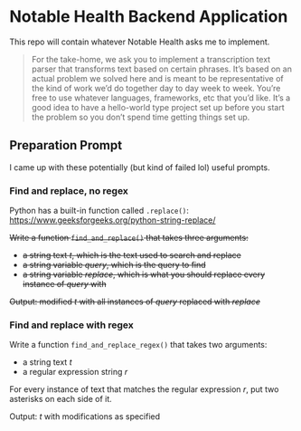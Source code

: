 # Notable Health Backend Application

This repo will contain whatever Notable Health asks me to implement.

> For the take-home, we ask you to implement a transcription text parser that transforms text based on certain phrases. It’s based on an actual problem we solved here and is meant to be representative of the kind of work we’d do together day to day week to week. You’re free to use whatever languages, frameworks, etc that you’d like. It’s a good idea to have a hello-world type project set up before you start the problem so you don’t spend time getting things set up.

## Preparation Prompt

I came up with these potentially (but kind of failed lol) useful prompts.

### Find and replace, no regex

Python has a built-in function called `.replace()`: https://www.geeksforgeeks.org/python-string-replace/

~~Write a function `find_and_replace()` that takes three arguments:~~

- ~~a string text *t*, which is the text used to search and replace~~
- ~~a string variable *query*, which is the query to find~~
- ~~a string variable *replace*, which is what you should replace every instance of *query* with~~

~~Output: modified *t* with all instances of *query* replaced with *replace*~~

### Find and replace with regex

Write a function `find_and_replace_regex()` that takes two arguments:

- a string text *t*
- a regular expression string *r*

For every instance of text that matches the regular expression *r*, put two asterisks on each side of it.

Output: *t* with modifications as specified
